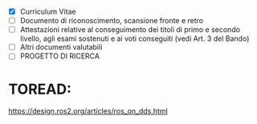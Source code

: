 - [x] Curriculum Vitae
- [ ] Documento di riconoscimento, scansione fronte e retro
- [ ] Attestazioni relative al conseguimento dei titoli di primo e secondo livello, agli esami sostenuti e ai voti conseguiti (vedi Art. 3 del Bando)
- [ ] Altri documenti valutabili 
- [ ] PROGETTO DI RICERCA

# TOREAD:
https://design.ros2.org/articles/ros_on_dds.html
